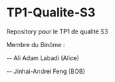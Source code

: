 # TP1-Qualite-S3
Repository pour le TP1 de qualité S3


  Membre du Binôme : 

  -- Ali Adam Labadi (Alice)


  -- Jinhai-Andrei Feng (BOB)
  

